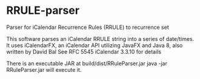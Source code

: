 # RRULE-parser
Parser for iCalendar Recurrence Rules (RRULE) to recurrence set

This software parses an iCalendar RRULE string into a series of date/times.
It uses iCalendarFX, an iCalendar API utilizing JavaFX and Java 8, also written by David Bal
See RFC 5545 iCalendar 3.3.10 for details

There is an executable JAR at build/dist/RRuleParser.jar
java -jar RRuleParser.jar will execute it.
